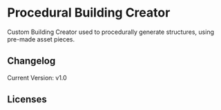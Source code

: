 # Procedural Building Creator
Custom Building Creator used to procedurally generate structures, using pre-made asset pieces.


## Changelog
Current Version: v1.0

## Licenses
